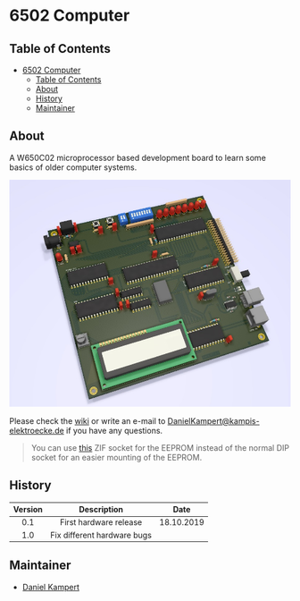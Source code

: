 # 6502 Computer

## Table of Contents

- [6502 Computer](#6502-computer)
  - [Table of Contents](#table-of-contents)
  - [About](#about)
  - [History](#history)
  - [Maintainer](#maintainer)

## About

A W650C02 microprocessor based development board to learn some basics of older computer systems.

![Overview](docs/img/Overview_Small.jpg)

Please check the [wiki](https://gitlab.com/Kampi/retro-pc/-/wikis/home) or write an e-mail to [DanielKampert@kampis-elektroecke.de](DanielKampert@kampis-elektroecke.de) if you have any questions.

> You can use [this](https://www.mouser.de/ProductDetail/Aries-Electronics/28-6554-11?qs=%2Fha2pyFaduhJzW47Xe0mc6AQy9aNg75kRj%2FLuQHFHUG0ReEYpRrMQA%3D%3D) ZIF socket for the EEPROM instead of the normal DIP socket for an easier mounting of the EEPROM.

## History

| **Version**  | **Description**                            | **Date**   |
|:------------:|:------------------------------------------:|:----------:|
| 0.1          | First hardware release                     | 18.10.2019 |
| 1.0          | Fix different hardware bugs                |  |

## Maintainer

- [Daniel Kampert](mailto:DanielKampert@kampis-elektroecke.de)
